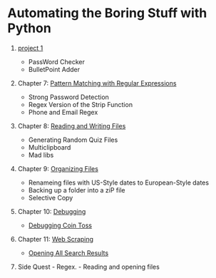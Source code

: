 # Automating the Boring Stuff with Python
1. [project 1](01Project)
	- PassWord Checker
	- BulletPoint Adder

2. Chapter 7: [Pattern Matching with Regular Expressions](07Chap)
	- Strong Password Detection
	- Regex Version of the Strip Function
	- Phone and Email Regex

3. Chapter 8: [Reading and Writing Files](08Chap)
	- Generating Random Quiz Files
	- Multiclipboard
	- Mad libs

4. Chapter 9: [Organizing Files](09Chap)
	- Renameing files with US-Style dates to European-Style dates
	- Backing up a folder into a ziP file
	- Selective Copy

5. Chapter 10: [Debugging](10Chap)
	- [Debugging Coin Toss](10Chap/debug_coin_toss.py)
	
6. Chapter 11: [Web Scraping](11Chap)
	- [Opening All Search Results](11Chap/searchpypi.py)

100. Side Quest
	- Regex.
	- Reading and opening files
